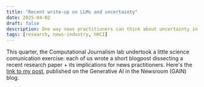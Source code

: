 ```yaml
---
title: "Recent write-up on LLMs and uncertainty"
date: 2025-04-02
draft: false
description: One way news practitioners can think about uncertainty in LLM outputs
tags: [research, news-industry, hHCI]
---
```


This quarter, the Computational Journalism lab undertook a little science comunication exercise: each of us wrote a short blogpost dissecting a recent research paper + its implications for news practitioners. Here's the [link to my post](https://generative-ai-newsroom.com/a-feature-not-a-bug-what-newsrooms-need-to-know-about-the-uncertainty-of-llm-responses-a794bc75d787), published on the Generative AI in the Newsroom (GAIN) blog.  